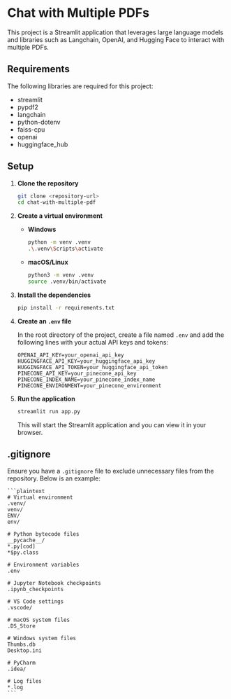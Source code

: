 # Chat with Multiple PDFs

This project is a Streamlit application that leverages large language models and libraries such as Langchain, OpenAI, and Hugging Face to interact with multiple PDFs.

## Requirements

The following libraries are required for this project:

- streamlit
- pypdf2
- langchain
- python-dotenv
- faiss-cpu
- openai
- huggingface_hub

## Setup

1. **Clone the repository**

    ```sh
    git clone <repository-url>
    cd chat-with-multiple-pdf
    ```

2. **Create a virtual environment**

    - **Windows**

        ```sh
        python -m venv .venv
        .\.venv\Scripts\activate
        ```

    - **macOS/Linux**

        ```sh
        python3 -m venv .venv
        source .venv/bin/activate
        ```

3. **Install the dependencies**

    ```sh
    pip install -r requirements.txt
    ```

4. **Create an `.env` file**

    In the root directory of the project, create a file named `.env` and add the following lines with your actual API keys and tokens:

    ```env
    OPENAI_API_KEY=your_openai_api_key
    HUGGINGFACE_API_KEY=your_huggingface_api_key
    HUGGINGFACE_API_TOKEN=your_huggingface_api_token
    PINECONE_API_KEY=your_pinecone_api_key
    PINECONE_INDEX_NAME=your_pinecone_index_name
    PINECONE_ENVIRONMENT=your_pinecone_environment
    ```

5. **Run the application**

    ```sh
    streamlit run app.py
    ```

    This will start the Streamlit application and you can view it in your browser.

## .gitignore

Ensure you have a `.gitignore` file to exclude unnecessary files from the repository. Below is an example:

    ```plaintext
    # Virtual environment
    .venv/
    venv/
    ENV/
    env/

    # Python bytecode files
    __pycache__/
    *.py[cod]
    *$py.class

    # Environment variables
    .env

    # Jupyter Notebook checkpoints
    .ipynb_checkpoints

    # VS Code settings
    .vscode/

    # macOS system files
    .DS_Store

    # Windows system files
    Thumbs.db
    Desktop.ini

    # PyCharm
    .idea/

    # Log files
    *.log
    ```



